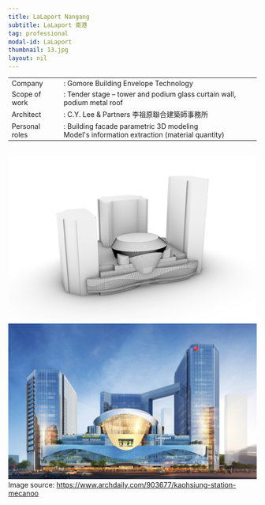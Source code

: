 ```yaml
---
title: LaLaport Nangang
subtitle: LaLaport 南港
tag: professional
modal-id: LaLaport
thumbnail: 13.jpg
layout: nil
---
```

<table class="table__professional">
    <tbody>
        <tr>
            <td>
                Company&nbsp;&nbsp;&nbsp;
            </td>
            <td>
                : Gomore Building Envelope Technology
            </td>
        </tr>
        <tr>
            <td>
                Scope of work
            </td>
            <td>
                : Tender stage – tower and podium glass curtain wall, podium metal roof
            </td>
        </tr>
        <tr>
            <td>
                Architect
            </td>
            <td>
                : C.Y. Lee & Partners 李祖原聯合建築師事務所
            </td>
        </tr>
        <tr>
            <td>
                Personal roles
            </td>
            <td>
                : Building facade parametric 3D modeling <br>
                Model's information extraction (material quantity)
            </td>
        </tr>
    </tbody>
</table>
<br>
<img src="images/portfolio/13/13B.jpg" class="img-responsive img-centered" alt="LaLaport Nangang">
<br>
<img src="images/portfolio/13/13A.jpg" class="img-responsive img-centered" alt="LaLaport Nangang">
Image source: <a href="https://tw-landmark.blogspot.com/2019/06/lalaport-nangang.html"> https://www.archdaily.com/903677/kaohsiung-station-mecanoo </a>


